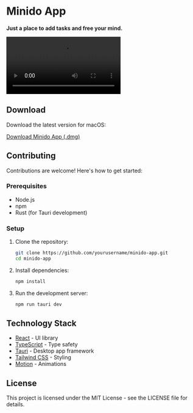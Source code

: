 # Minido App

**Just a place to add tasks and free your mind.**

<video src="demo.mp4" autoplay></video>

## Download

Download the latest version for macOS:

[Download Minido App (.dmg)](https://github.com/thiagomv-dev/minido-app/releases/latest/download/minido-app.dmg)

## Contributing

Contributions are welcome! Here's how to get started:

### Prerequisites

- Node.js
- npm
- Rust (for Tauri development)

### Setup

1. Clone the repository:

   ```bash
   git clone https://github.com/yourusername/minido-app.git
   cd minido-app
   ```

2. Install dependencies:

   ```bash
   npm install
   ```

3. Run the development server:
   ```bash
   npm run tauri dev
   ```

## Technology Stack

- [React](https://reactjs.org/) - UI library
- [TypeScript](https://www.typescriptlang.org/) - Type safety
- [Tauri](https://tauri.app/) - Desktop app framework
- [Tailwind CSS](https://tailwindcss.com/) - Styling
- [Motion](https://motion.dev/) - Animations

## License

This project is licensed under the MIT License - see the LICENSE file for details.
